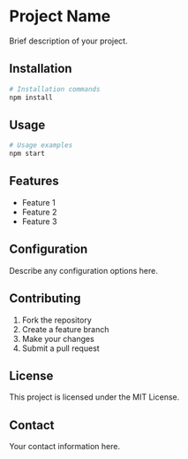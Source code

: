 # Project Name

Brief description of your project.

## Installation

```bash
# Installation commands
npm install
```

## Usage

```bash
# Usage examples
npm start
```

## Features

- Feature 1
- Feature 2
- Feature 3

## Configuration

Describe any configuration options here.

## Contributing

1. Fork the repository
2. Create a feature branch
3. Make your changes
4. Submit a pull request

## License

This project is licensed under the MIT License.

## Contact

Your contact information here.